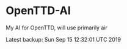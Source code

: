 # OpenTTD-AI
My AI for OpenTTD, will use primarily air

Latest backup: Sun Sep 15 12:32:01 UTC 2019
